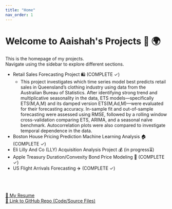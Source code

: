 ```yaml
---
title: "Home"
nav_order: 1
---
```


# Welcome to Aaishah's Projects 🚀 🌍 

This is the homepage of my projects.  
Navigate using the sidebar to explore different sections.

- Retail Sales Forecasting Project 🛍️ (COMPLETE ✓)
  * This project investigates which time series model best predicts retail sales in Queensland’s clothing industry using data from the Australian Bureau of Statistics. After identifying strong trend and   
    multiplicative seasonality in the data, ETS models—specifically ETS(M,A,M) and its damped version ETS(M,Ad,M)—were evaluated for their forecasting accuracy. In-sample fit and out-of-sample forecasting were 
    assessed using RMSE, followed by a rolling window cross-validation comparing ETS, ARIMA, and a seasonal naïve benchmark. Autocorrelation plots were also compared to investigate temporal dependence in the data. 
- Boston House Pricing Prediction Machine Learning Analysis 🏠 (COMPLETE ✓)
- Eli Lilly And Co (LLY) Acquisition Analysis Project 💰 (in progress⏳)
- Apple Treasury Duration/Convexity Bond Price Modeling 🍎 (COMPLETE ✓)
- US Flight Arrivals Forecasting ✈️ (COMPLETE ✓)

<br><br>


<a href="project1/AaishahAslamResume.pdf" class="btn btn-primary" role="button" target="_blank">📄 My Resume</a>
<br>
<a href="https://github.com/aaishahaslam/projects/tree/main?tab=readme-ov-file" class="btn btn-secondary" role="button" target="_blank">🔗 Link to GitHub Repo (Code/Source Files)</a>

